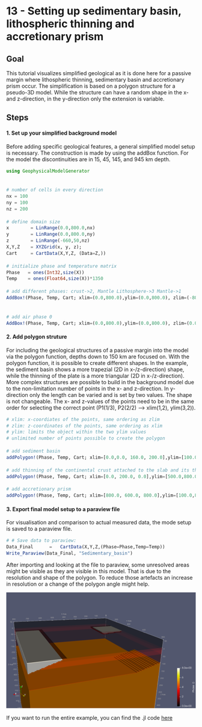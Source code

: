 # 13 - Setting up sedimentary basin, lithospheric thinning and accretionary prism


## Goal

This tutorial visualizes simplified geological as it is done here for a passive margin where lithospheric thinning, sedimentary basin and accretionary prism occur. The simplification is based on a polygon structure for a pseudo-3D model. While the structure can have a random shape in the x- and z-direction, in the y-direction only the extension is variable. 

## Steps

#### 1. Set up your simplified background model
Before adding specific geological features, a general simplified model setup is necessary. The construction is made by using the addBox function. For the model the discontinuities are in 15, 45, 145, and 945 km depth.

```julia
using GeophysicalModelGenerator


# number of cells in every direction
nx = 100
ny = 100
nz = 200

# define domain size
x        = LinRange(0.0,800.0,nx)
y        = LinRange(0.0,800.0,ny)
z        = LinRange(-660,50,nz)
X,Y,Z    = XYZGrid(x, y, z);
Cart     = CartData(X,Y,Z, (Data=Z,))

# initialize phase and temperature matrix
Phase   = ones(Int32,size(X))
Temp    = ones(Float64,size(X))*1350

# add different phases: crust->2, Mantle Lithosphere->3 Mantle->1
AddBox!(Phase, Temp, Cart; xlim=(0.0,800.0),ylim=(0.0,800.0), zlim=(-800.0,0.0), phase = LithosphericPhases(Layers=[15 30 100 800], Phases=[2 3 1 5], Tlab=1300 ), T=LinearTemp(Ttop=20, Tbot=1600))


# add air phase 0
AddBox!(Phase, Temp, Cart; xlim=(0.0,800.0),ylim=(0.0,800.0), zlim=(0.0,50.0), phase = ConstantPhase(0), T=ConstantTemp(20.0))

 ```


#### 2. Add polygon struture
For including the geological structures of a passive margin into the model via the polygon function, depths down to 150 km are focused on. With the polygon function, it is possible to create different shapes. In the example, the sediment basin shows a more trapezial (2D in x-/z-direction) shape, while the thinning of the plate is a more triangular (2D in x-/z-direction). More complex structures are possible to build in the background model due to the non-limitation number of points in the x- and z-direction. In y-direction only the length can be varied and is set by two values. The shape is not changeable. The x- and z-values of the points need to be in the same order for selecting the correct point (P1(1/3), P2(2/2) --> xlim(1,2), ylim(3,2)).


```julia
# xlim: x-coordiates of the points, same ordering as zlim
# zlim: z-coordinates of the points, same ordering as xlim
# ylim: limits the object within the two ylim values
# unlimited number of points possible to create the polygon

# add sediment basin 
addPolygon!(Phase, Temp, Cart; xlim=[0.0,0.0, 160.0, 200.0],ylim=[100.0,300.0], zlim=[0.0,-10.0,-20.0,0.0], phase = ConstantPhase(8), T=LinearTemp(Ttop=20, Tbot=30))

# add thinning of the continental crust attached to the slab and its thickness 
addPolygon!(Phase, Temp, Cart; xlim=[0.0, 200.0, 0.0],ylim=[500.0,800.0], zlim=[-100.0,-150.0,-150.0], phase = ConstantPhase(5), T=LinearTemp(Ttop=1000, Tbot=1100))

# add accretionary prism 
addPolygon!(Phase, Temp, Cart; xlim=[800.0, 600.0, 800.0],ylim=[100.0,800.0], zlim=[0.0,0.0,-60.0], phase = ConstantPhase(8), T=LinearTemp(Ttop=20, Tbot=30))

 ```

#### 3. Export final model setup to a paraview file
For visualisation and comparison to actual measured data, the mode setup is saved to a paraview file.

```julia
# # Save data to paraview:
Data_Final      =   CartData(X,Y,Z,(Phase=Phase,Temp=Temp)) 
Write_Paraview(Data_Final, "Sedimentary_basin")

 ```

After importing and looking at the file to paraview, some unresolved areas might be visible as they are visible in this model. That is due to the resolution and shape of the polygon. To reduce those artefacts an increase in resolution or a change of the polygon angle might help.

![Tutorial_Polygon_structures](../assets/img/Tutorial_Polygon_structures.png)

If you want to run the entire example, you can find the .jl code [here](https://github.com/JuliaGeodynamics/GeophysicalModelGenerator.jl/blob/main/tutorial/Tutorial_polygon_geometry.jl)